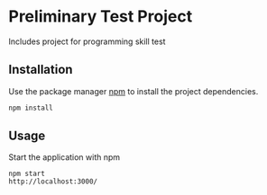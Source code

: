 # Preliminary Test Project
Includes project for programming skill test

## Installation

Use the package manager [npm](https://www.npmjs.com/get-npm) to install the project dependencies.

```bash
npm install
```

## Usage

Start the application with npm

```
npm start
http://localhost:3000/